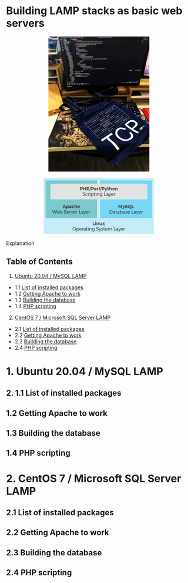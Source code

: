 # Building LAMP stacks as basic web servers

<p align="center">
  <img width="275" src="https://github.com/nuclearcheesecake/lampstacks/blob/main/images/lamp.jpg">
</p>

<p align="center">
  <img width="300" src="https://github.com/nuclearcheesecake/lampstacks/blob/main/images/expl.jpg">
</p>

Explanation

## Table of Contents

1. [Ubuntu 20.04 / MySQL LAMP](#1)
  - 1.1 [List of installed packages](#2)
  - 1.2 [Getting Apache to work](#3)
  - 1.3 [Building the database](#4)
  - 1.4 [PHP scripting](#5)
2. [CentOS 7 / Microsoft SQL Server LAMP](#6)
  - 2.1 [List of installed packages](#7)
  - 2.2 [Getting Apache to work](#8)
  - 2.3 [Building the database](#9)
  - 2.4 [PHP scripting](#10)

<a name="1"></a>
# 1. Ubuntu 20.04 / MySQL LAMP

<a name="2"></a>
## 2. 1.1 List of installed packages

<a name="3"></a>
## 1.2 Getting Apache to work

<a name="4"></a>
## 1.3 Building the database

<a name="5"></a>
## 1.4 PHP scripting

<a name="6"></a>
# 2. CentOS 7 / Microsoft SQL Server LAMP

<a name="7"></a>
## 2.1 List of installed packages

<a name="8"></a>
## 2.2 Getting Apache to work

<a name="9"></a>
## 2.3 Building the database

<a name="10"></a>
## 2.4 PHP scripting

